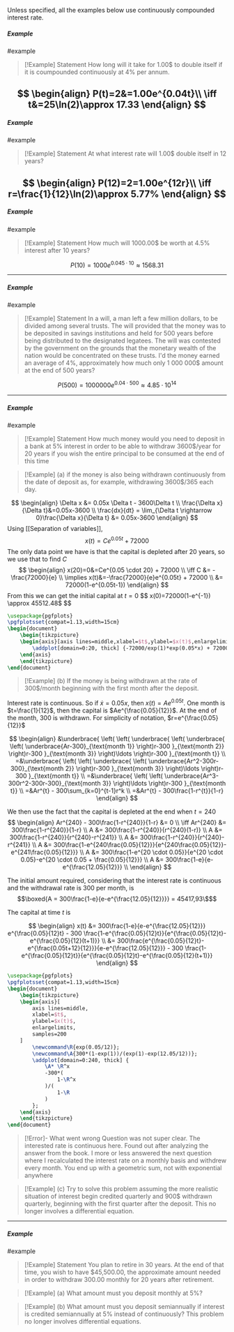 Unless specified, all the examples below use continuously compounded interest rate. 

##### Example
#example 
> [!Example] Statement
> How long will it take for 1.00$ to double itself if it is coumpounded continuously at 4% per annum.

$$
\begin{align}
P(t)=2&=1.00e^{0.04t}\\
\iff t&=25\ln(2)\approx 17.33
\end{align}
$$
---
##### Example
#example 
> [!Example] Statement
> At what interest rate will 1.00$ double itself in 12 years?

$$
\begin{align}
P(12)=2=1.00e^{12r}\\
\iff r=\frac{1}{12}\ln(2)\approx 5.77%
\end{align}
$$
---
##### Example
#example 
> [!Example] Statement
> How much will 1000.00$ be worth at 4.5% interest after 10 years?


$$P(10)=1000e^{0.045\cdot10}\approx 1568.31$$

---
##### Example
#example 
> [!Example] Statement
> In a will, a man left a few million dollars, to be divided among several trusts. The will provided that the money was to be deposited in savings institutions and held for 500 years before being distributed to the designated legatees. The will was contested by the government on the grounds that the monetary wealth of the nation would be concentrated on these trusts. I'd the money earned an average of 4%, approximately how much only 1 000 000$ amount at the end of 500 years?

$$P(500)=1000000e^{0.04\cdot500}\approx 4.85\cdot10^{14}$$

---
##### Example
#example 
> [!Example] Statement
> How much money would you need to deposit in a bank at 5% interest in order to be able to withdraw 3600$/year for 20 years if you wish the entire principal to be consumed at the end of this time



> [!Example] (a)
> if the money is also being withdrawn continuously from the date of deposit as, for example, withdrawing 3600$/365 each day. 

$$
\begin{align}
\Delta x &= 0.05x \Delta t - 3600\Delta t \\
\frac{\Delta x}{\Delta t}&=0.05x-3600 \\
\frac{dx}{dt} = \lim_{\Delta t \rightarrow 0}\frac{\Delta x}{\Delta t} &= 0.05x-3600
\end{align}
$$
Using [[Separation of variables]],
$$
x(t)=Ce^{0.05t}+72000
$$
The only data point we have is that the capital is depleted after 20 years, so we use that to find $C$
$$
\begin{align}
x(20)=0&=Ce^{0.05 \cdot 20} + 72000 \\
\iff C &= -\frac{72000}{e} \\
\implies x(t)&=-\frac{72000}{e}e^{0.05t} + 72000 \\
&= 72000(1-e^{0.05t-1})
\end{align}
$$
From this we can get the initial capital at $t=0$
$$
x(0)=72000(1-e^{-1}) \approx 45512.48$
$$

```tikz 
\usepackage{pgfplots}
\pgfplotsset{compat=1.13,width=15cm}
\begin{document} 
    \begin{tikzpicture}
    \begin{axis}[axis lines=middle,xlabel=$t$,ylabel=$x(t)$,enlargelimits]
        \addplot[domain=0:20, thick] {-72000/exp(1)*exp(0.05*x) + 72000};
    \end{axis} 
    \end{tikzpicture} 
\end{document} 
```



> [!Example] (b)
> If the money is being withdrawn at the rate of 300$/month beginning with the first month after the deposit.

Interest rate is continuous. So if $\dot{x}=0.05x$, then $x(t) = Ae^{0.05t}$. One month is $t=\frac{1}{12}$, then the capital is  $Ae^{\frac{0.05}{12}}$. At the end of the month, 300 is withdrawn. For simplicity of notation, $r=e^{\frac{0.05}{12}}$

$$
\begin{align}
&\underbrace{
    \left(
        \left(
            \underbrace{
                \left(
                    \underbrace{
                        \left(
                            \underbrace{Ar-300}_{\text{month 1}}
                        \right)r-300
                    }_{\text{month 2}}
                \right)r-300
            }_{\text{month 3}}
        \right)\ldots
    \right)r-300
}_{\text{month t}} \\
=&\underbrace{
    \left(
        \left(
            \underbrace{
                \left(
                    \underbrace{Ar^2-300r-300}_{\text{month 2}}
                \right)r-300
            }_{\text{month 3}}
        \right)\ldots
    \right)r-300
}_{\text{month t}} \\
=&\underbrace{
    \left(
        \left(
            \underbrace{Ar^3-300r^2-300r-300}_{\text{month 3}}
        \right)\ldots
    \right)r-300
}_{\text{month t}} \\
=&Ar^{t} - 300\sum_{k=0}^{t-1}r^k \\
=&Ar^{t} - 300\frac{1-r^{t}}{1-r}
\end{align}
$$

We then use the fact that the capital is depleted at the end when $t=240$
$$
\begin{align}
Ar^{240} - 300\frac{1-r^{240}}{1-r} &= 0 \\
\iff Ar^{240} &= 300\frac{1-r^{240}}{1-r} \\
A &= 300\frac{1-r^{240}}{r^{240}(1-r)} \\
A &= 300\frac{1-r^{240}}{r^{240}-r^{241}} \\
A &= 300\frac{1-r^{240}}{r^{240}-r^{241}} \\
A &= 300\frac{1-e^{240\frac{0.05}{12}}}{e^{240\frac{0.05}{12}}-e^{241\frac{0.05}{12}}}  \\
A &= 300\frac{1-e^{20 \cdot 0.05}}{e^{20 \cdot 0.05}-e^{20 \cdot 0.05 + \frac{0.05}{12}}} \\ 
A &= 300\frac{1-e}{e-e^{\frac{12.05}{12}}} \\ 
\end{align}
$$

The initial amount required, considering that the interest rate is continuous and the withdrawal rate is 300 per month, is $$\boxed{A = 300\frac{1-e}{e-e^{\frac{12.05}{12}}}} = 45417,93\$$$

The capital at time $t$ is

$$
\begin{align}
x(t) &= 300\frac{1-e}{e-e^{\frac{12.05}{12}}} e^{\frac{0.05}{12}t} - 300 \frac{1-e^{\frac{0.05}{12}t}}{e^{\frac{0.05}{12}t}-e^{\frac{0.05}{12}(t+1)}} \\
&= 300\frac{e^{\frac{0.05}{12}t}-e^{\frac{0.05t+12}{12}}}{e-e^{\frac{12.05}{12}}}  - 300 \frac{1-e^{\frac{0.05}{12}t}}{e^{\frac{0.05}{12}t}-e^{\frac{0.05}{12}(t+1)}}
\end{align}
$$
```tikz 
\usepackage{pgfplots}
\pgfplotsset{compat=1.13,width=15cm}
\begin{document} 
    \begin{tikzpicture}
    \begin{axis}[
        axis lines=middle,
        xlabel=$t$,
        ylabel=$x(t)$,
        enlargelimits,
        samples=200
    ]
        \newcommand\R{exp(0.05/12)};
        \newcommand\A{300*(1-exp(1))/(exp(1)-exp(12.05/12))};
        \addplot[domain=0:240, thick] {
            \A* \R^x 
            -300*(
                1-\R^x
            )/(
                1-\R
            )
        };
    \end{axis} 
    \end{tikzpicture} 
\end{document} 
```


> [!Error]- What went wrong
> Question was not super clear. The interested rate is continuous here. Found out after analyzing the answer from the book. I more or less answered the next question where I recalculated the interest rate on a monthly basis and withdrew every month. You end up with a geometric sum, not with exponential anywhere



> [!Example] (c)
> Try to solve this problem assuming the more realistic situation of interest begin credited quarterly and 900$ withdrawn quarterly, beginning with the first quarter after the deposit. This no longer involves a differential equation. 


---
##### Example
#example 
> [!Example] Statement
> You plan to retire in 30 years. At the end of that time, you wish to have $45,500.00, the approximate amount needed in order to withdraw 300.00 monthly for 20 years after retirement. 



> [!Example] (a)
> What amount must you deposit monthly at 5%?



> [!Example] (b)
> What amount must you deposit semiannually if interest is credited semiannually at 5% instead of continuously? This problem no longer involves differential equations. 


